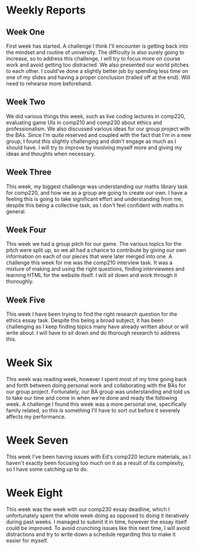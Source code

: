 # Weekly Reports

## Week One
First week has started. A challenge I think I'll encounter is getting back into the mindset and routine of university. The difficulty is also surely going to increase, so to address this challenge, I will try to focus more on course work and avoid getting too distracted. We also presented our world pitches to each other. I could've done a slightly better job by spending less time on one of my slides and having a proper conclusion (trailed off at the end). Will need to rehearse more beforehand.

## Week Two
We did various things this week, such as live coding lectures in comp220, evaluating game UIs in comp210 and comp230 about ethics and professionalism. We also discussed various ideas for our group project with the BAs. Since I'm quite reserved and coupled with the fact that I'm in a new group, I found this slightly challenging and didn't engage as much as I should have. I will try to improve by involving myself more and giving my ideas and thoughts when necessary. 

## Week Three
This week, my biggest challenge was understanding our maths library task for comp220, and how we as a group are going to create our own. I have a feeling this is going to take significant effort and understanding from me, despite this being a collective task, as I don't feel confident with maths in general. 

## Week Four
This week we had a group pitch for our game. The various topics for the pitch were split up, so we all had a chance to contribute by giving our own information on each of our pieces that were later merged into one. A challenge this week for me was the comp210 interview task. It was a mixture of making and using the right questions, finding interviewees and learning HTML for the website itself. I will sit down and work through it thoroughly.

## Week Five
This week I have been trying to find the right research question for the ethics essay task. Despite this being a broad subject, it has been challenging as I keep finding topics many have already written about or will write about. I will have to sit down and do thorough research to address this.

# Week Six
This week was reading week, however I spent most of my time going back and forth between doing personal work and collaborating with the BAs for our group project. Fortunately, our BA group was understanding and told us to take our time and come in when we're done and ready the following week. A challenge I found this week was a more personal one, specifically family related, so this is something I'll have to sort out before it severely affects my performance. 

# Week Seven
This week I've been having issues with Ed's comp220 lecture materials, as I haven't exactly been focusing too much on it as a result of its complexity, so I have some catching up to do.

# Week Eight
This week was the week with our comp230 essay deadline, which I unfortunately spent the whole week doing as opposed to doing it iteratively during past weeks. I managed to submit it in time, however the essay itself could be improved. To avoid crunching issues like this next time, I will avoid distractions and try to write down a schedule regarding this to make it easier for myself.

